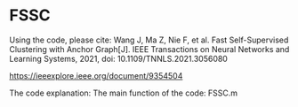 # FSSC

Using the code, please cite:
Wang J, Ma Z, Nie F, et al. Fast Self-Supervised Clustering with Anchor Graph[J]. IEEE Transactions on Neural Networks and Learning Systems, 2021, doi: 10.1109/TNNLS.2021.3056080

https://ieeexplore.ieee.org/document/9354504

The code explanation: 
The main function of the code: FSSC.m


